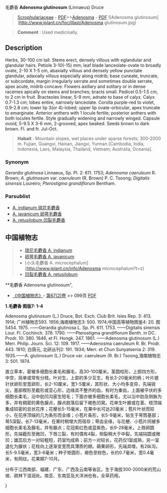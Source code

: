 毛麝香 **Adenosma glutinosum** (Linnaeus) Druce

> [Scrophulariaceae](http://www.iplant.cn/info/Scrophulariaceae?t=foc) - [PDF](http://www.iplant.cn/foc/pdf/Scrophulariaceae.pdf)>>[Adenosma](Adenosma-毛麝香属.md) - [PDF](http://www.iplant.cn/foc/pdf/Adenosma.pdf)
![Adenosma glutinosum](http://www.iplant.cn/foc/illast/Adenosma glutinosum.jpg)


> **Comment** : 
> Used medicinally.

## Description

Herbs, 30-100 cm tall. Stems erect, densely villous with eglandular and glandular hairs. Petiole 3-10(-15) mm; leaf blade lanceolate-ovate to broadly ovate, 2-10 X 1-5 cm, abaxially villous and densely yellow punctate glandular, adaxially villous especially along midrib; base cuneate, truncate, or subcordate, margin irregularly serrate and sometimes double serrate, apex acute, midrib concave. Flowers axillary and solitary or in dense racemes apically on stems and branches; bracts small. Pedicel 0.5-1.5 cm, to 2 cm in fruit. Bracteoles linear, 5-9 mm, adnate to base of calyx. Calyx 0.7-1.3 cm; lobes entire, narrowly lanceolate. Corolla purple-red to violet, 0.9-2.8 cm; lower lip 3(or 4)-lobed; upper lip ovate-orbicular, apex truncate to emarginate. Anterior anthers with 1 locule fertile; posterior anthers with both locules fertile. Style gradually widening and narrowly winged. Capsule ovoid, 5-9.5 X 3-6 mm, 2-grooved, apex beaked. Seeds brown to dark brown. Fl. and fr. Jul-Oct.


> **Habait** : 
> Mountain slopes, wet places under sparse forests; 300-2000 m. Fujian, Guangxi, Hainan, Jiangxi, Yunnan [Cambodia, India, Indonesia, Laos, Malaysia, Thailand, Vietnam; Australia, Oceania].

### Synonym
*Gerardia glutinosa* Linnaeus, Sp. Pl. 2: 611. 1753; *Adenosma caeruleum* R. Brown; *A*. *glutinosum* var. *caeruleum* (R. Brown) P. C. Tsoong; *Digitalis sinensis* Loureiro; *Pterostigma grandiflorum* Bentham.



### Parsublist

* [A.  indianum  球花毛麝香](Adenosma-indianum-球花毛麝香.md)
* [A.  javanicum  卵萼毛麝香](Adenosma-javanicum-卵萼毛麝香.md)
* [A.  retusilobum  凹裂毛麝香](Adenosma-retusilobum-凹裂毛麝香.md)


## 中国植物志

> * [球花毛麝香  A.  indianum](Adenosma-indianum-球花毛麝香.md)
> * [卵萼毛麝香  A.  javanicum](Adenosma-javanicum-卵萼毛麝香.md)
> * [小头毛麝香  A.  microcephalum](http://www.iplant.cn/info/Adenosma microcephalum?t=z)
> * [凹裂毛麝香  A.  retusilobum](Adenosma-retusilobum-凹裂毛麝香.md)


**毛麝香 Adenosma glutinosum",



* [《中国植物志》](http://www.iplant.cn/frps)- [第67(2)卷](http://www.iplant.cn/frps/vol/67(2)) >> 099页 [PDF](http://www.iplant.cn/frps/pdf/67(2)/099.pdf)


**1.毛麝香 图版7: 1-4**

Adenosma glutinosum (L.) Druce, Bot. Exch. Club Brit. Isles Rep. 3: 413. 1914; 广州植物志593. 1956;海南植物志3: 500. 1974;中国高等植物图鉴4: 20. 图5454. 1975. ——Gerardia glutinosa L. Sp. Pl. 611. 1753. ——Digitalis sinensis Lour. Fl. Cochinch. 378. 1790. ——Pterostigma grandiflorum Benth. in DC. Prodr. 10: 380. 1846, et Fl. Hongk. 247. 1861. ——Adenosma glutinosum (L.) Merr. Philip. Journ. Sci. 12: 109. 1917. ——Adenosma caeruleum R. Br. Prodr. 443. 1810; 白荫元, 北研丛刊2: 191. 1934; Merr. et Chun Sunyatsenia 2: 319. 1935.——A. glutinosum (L.) Druce var. caeruleum (R. Br.) Tsoong,海南植物志3: 501. 1974.

直立草本，密被多细胞长柔毛和腺毛，高30-100厘米。茎圆柱形，上部四方形，中空，简单或常有分枝。叶对生，上部的多少互生，有长3-20毫米的柄；叶片披针状卵形至宽卵形，长2-10厘米，宽1-5厘米，其形状、大小均多变异，先端锐尖，基部楔形至截形或亚心形，边缘具不整齐的齿，有时为重齿，上面被平伏的多细胞长柔毛，沿中肋凹沟密生短毛；下面亦被多细胞长柔毛，尤以沿中肋及侧脉为多，并有稠密的黄色腺点，腺点脱落后留下褐色凹窝。花单生叶腋或在茎、枝顶端集成较密的总状花序；花梗长5-15毫米，在果中长可达20毫米；苞片叶状而较小，在花序顶端的几为条形而全缘；小苞片条形，长5-9毫米，贴生于萼筒基部；萼5深裂，长7-13毫米，在果时稍增大而宿存；萼齿全缘，与花梗、小苞片同被多细胞长柔毛及腺毛，并有腺点；花冠紫红色或蓝紫色，长9-28毫米，上唇卵圆形，先端截形至微凹，下唇三裂，有时偶有4裂，侧裂稍大于中裂，先端钝圆或微凹；雄蕊后方一对较粗短，药室均成熟；前方一对较长，花药仅1室成熟，另一室退化为腺状；花柱向上逐渐变宽而具薄质的翅。蒴果卵形，先端具嚎，有2纵沟，长5-9.5毫米，宽3-6毫米；种子矩圆形，褐色至棕色，长约0.7毫米，宽0.4毫米，有网纹。花果期7-10月。

分布于江西南部、福建、广东、广西及云南等省区。生于海拔300-2000米的荒山坡、疏林下湿润处。南亚、东南亚及大洋洲也有。全草药用。



}